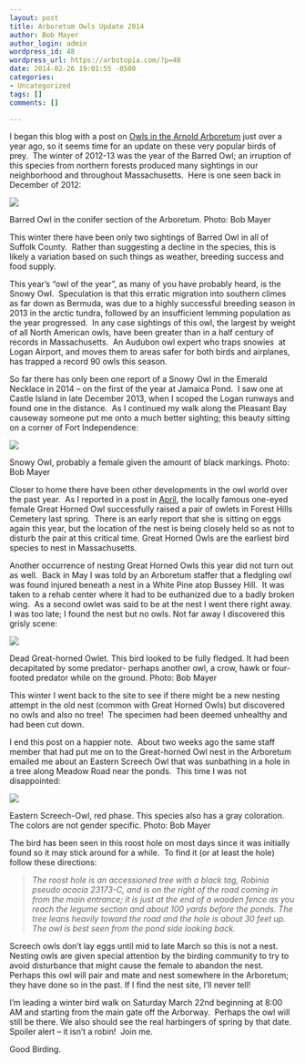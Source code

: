 ```yaml
---
layout: post
title: Arboretum Owls Update 2014
author: Bob Mayer
author_login: admin
wordpress_id: 48
wordpress_url: https://arbotopia.com/?p=48
date: 2014-02-26 19:01:55 -0500
categories:
- Uncategorized
tags: []
comments: []

---
```

I began this blog with a post on [Owls in the Arnold Arboretum](http://www.arbotopia.com/arnold-arboretum-owls/) just over a year ago, so it seems time for an update on these very popular birds of prey.  The winter of 2012-13 was the year of the Barred Owl; an irruption of this species from northern forests produced many sightings in our neighborhood and throughout Massachusetts.  Here is one seen back in December of 2012:

![](/images/P1030005.jpg)

Barred Owl in the conifer section of the Arboretum.
Photo: Bob Mayer

This winter there have been only two sightings of Barred Owl in all of Suffolk County.  Rather than suggesting a decline in the species, this is likely a variation based on such things as weather, breeding success and food supply.

This year’s “owl of the year”, as many of you have probably heard, is the Snowy Owl.  Speculation is that this erratic migration into southern climes as far down as Bermuda, was due to a highly successful breeding season in 2013 in the arctic tundra, followed by an insufficient lemming population as the year progressed.  In any case sightings of this owl, the largest by weight of all North American owls, have been greater than in a half century of records in Massachusetts.  An Audubon owl expert who traps snowies  at Logan Airport, and moves them to areas safer for both birds and airplanes, has trapped a record 90 owls this season.

So far there has only been one report of a Snowy Owl in the Emerald Necklace in 2014 – on the first of the year at Jamaica Pond.  I saw one at Castle Island in late December 2013, when I scoped the Logan runways and found one in the distance.  As I continued my walk along the Pleasant Bay causeway someone put me onto a much better sighting; this beauty sitting on a corner of Fort Independence:

![](/images/P1070709.jpg)

Snowy Owl, probably a female given the amount of black markings.
Photo: Bob Mayer

Closer to home there have been other developments in the owl world over the past year.  As I reported in a post in [April](http://arbotopia.com/new-great-horned-owl-nesting/), the locally famous one-eyed female Great Horned Owl successfully raised a pair of owlets in Forest Hills Cemetery last spring.  There is an early report that she is sitting on eggs again this year, but the location of the nest is being closely held so as not to disturb the pair at this critical time. Great Horned Owls are the earliest bird species to nest in Massachusetts.

Another occurrence of nesting Great Horned Owls this year did not turn out as well.  Back in May I was told by an Arboretum staffer that a fledgling owl was found injured beneath a nest in a White Pine atop Bussey Hill.  It was taken to a rehab center where it had to be euthanized due to a badly broken wing.  As a second owlet was said to be at the nest I went there right away.  I was too late; I found the nest but no owls. Not far away I discovered this grisly scene:

![](/images/P1050131.jpg)

Dead Great-horned Owlet. This bird looked to be fully fledged. It had been decapitated by some predator- perhaps another owl, a crow, hawk or four-footed predator while on the ground.
Photo: Bob Mayer

This winter I went back to the site to see if there might be a new nesting attempt in the old nest (common with Great Horned Owls) but discovered no owls and also no tree!  The specimen had been deemed unhealthy and had been cut down.

I end this post on a happier note.  About two weeks ago the same staff member that had put me on to the Great-horned Owl nest in the Arboretum emailed me about an Eastern Screech Owl that was sunbathing in a hole in a tree along Meadow Road near the ponds.  This time I was not disappointed:

![](/images/P1070921.jpg)

Eastern Screech-Owl, red phase. This species also has a gray coloration. The colors are not gender specific.
Photo: Bob Mayer

The bird has been seen in this roost hole on most days since it was initially found so it may stick around for a while.  To find it (or at least the hole) follow these directions:

> _The roost hole is an accessioned tree with a black tag, Robinia pseudo acacia 23173-C, and is on the right of the road coming in from the main entrance; it is just at the end of a wooden fence as you reach the legume section and about 100 yards before the ponds. The tree leans heavily toward the road and the hole is about 30 feet up. The owl is best seen from the pond side looking back._

Screech owls don’t lay eggs until mid to late March so this is not a nest.  Nesting owls are given special attention by the birding community to try to avoid disturbance that might cause the female to abandon the nest.  Perhaps this owl will pair and mate and nest somewhere in the Arboretum; they have done so in the past. If I find the nest site, I’ll never tell!

I’m leading a winter bird walk on Saturday March 22nd beginning at 8:00 AM and starting from the main gate off the Arborway.  Perhaps the owl will still be there. We also should see the real harbingers of spring by that date.  Spoiler alert – it isn’t a robin!  Join me.

Good Birding.